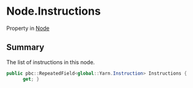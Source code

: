 # Node.Instructions

Property in [Node](/api/csharp/yarn.node.md)

## Summary


The list of instructions in this node.


```csharp
public pbc::RepeatedField<global::Yarn.Instruction> Instructions {
      get; }
```

